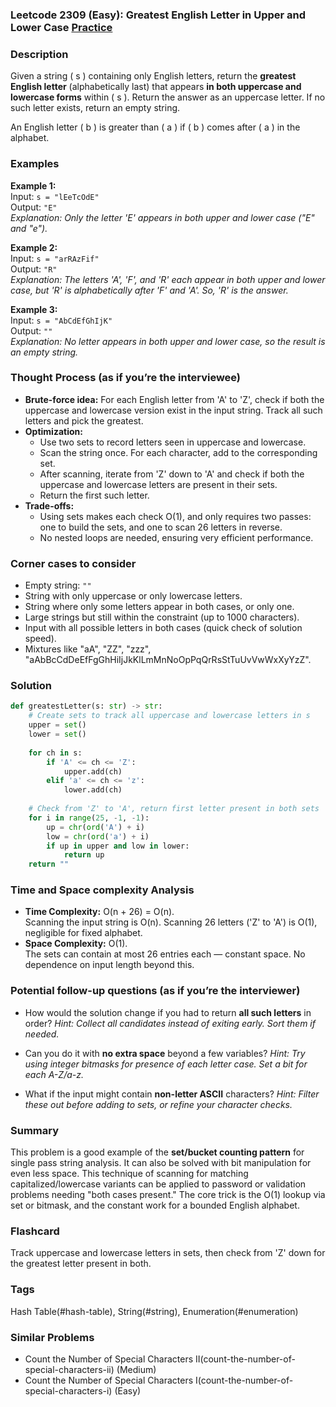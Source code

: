 ### Leetcode 2309 (Easy): Greatest English Letter in Upper and Lower Case [Practice](https://leetcode.com/problems/greatest-english-letter-in-upper-and-lower-case)

### Description  
Given a string \( s \) containing only English letters, return the **greatest English letter** (alphabetically last) that appears **in both uppercase and lowercase forms** within \( s \). Return the answer as an uppercase letter. If no such letter exists, return an empty string.

An English letter \( b \) is greater than \( a \) if \( b \) comes after \( a \) in the alphabet.

### Examples  

**Example 1:**  
Input: `s = "lEeTcOdE"`  
Output: `"E"`  
*Explanation: Only the letter 'E' appears in both upper and lower case ("E" and "e").*

**Example 2:**  
Input: `s = "arRAzFif"`  
Output: `"R"`  
*Explanation: The letters 'A', 'F', and 'R' each appear in both upper and lower case, but 'R' is alphabetically after 'F' and 'A'. So, 'R' is the answer.*

**Example 3:**  
Input: `s = "AbCdEfGhIjK"`  
Output: `""`  
*Explanation: No letter appears in both upper and lower case, so the result is an empty string.*

### Thought Process (as if you’re the interviewee)  
- **Brute-force idea:** For each English letter from 'A' to 'Z', check if both the uppercase and lowercase version exist in the input string. Track all such letters and pick the greatest.
- **Optimization:**  
  - Use two sets to record letters seen in uppercase and lowercase.  
  - Scan the string once. For each character, add to the corresponding set.  
  - After scanning, iterate from 'Z' down to 'A' and check if both the uppercase and lowercase letters are present in their sets.  
  - Return the first such letter.
- **Trade-offs:**  
  - Using sets makes each check O(1), and only requires two passes: one to build the sets, and one to scan 26 letters in reverse.
  - No nested loops are needed, ensuring very efficient performance.

### Corner cases to consider  
- Empty string: `""`
- String with only uppercase or only lowercase letters.
- String where only some letters appear in both cases, or only one.
- Large strings but still within the constraint (up to 1000 characters).
- Input with all possible letters in both cases (quick check of solution speed).
- Mixtures like "aA", "ZZ", "zzz", "aAbBcCdDeEfFgGhHiIjJkKlLmMnNoOpPqQrRsStTuUvVwWxXyYzZ".

### Solution

```python
def greatestLetter(s: str) -> str:
    # Create sets to track all uppercase and lowercase letters in s
    upper = set()
    lower = set()
    
    for ch in s:
        if 'A' <= ch <= 'Z':
            upper.add(ch)
        elif 'a' <= ch <= 'z':
            lower.add(ch)
    
    # Check from 'Z' to 'A', return first letter present in both sets
    for i in range(25, -1, -1):
        up = chr(ord('A') + i)
        low = chr(ord('a') + i)
        if up in upper and low in lower:
            return up
    return ""
```

### Time and Space complexity Analysis  

- **Time Complexity:** O(n + 26) = O(n).  
  Scanning the input string is O(n). Scanning 26 letters ('Z' to 'A') is O(1), negligible for fixed alphabet.
- **Space Complexity:** O(1).  
  The sets can contain at most 26 entries each — constant space. No dependence on input length beyond this.

### Potential follow-up questions (as if you’re the interviewer)  

- How would the solution change if you had to return **all such letters** in order?
  *Hint: Collect all candidates instead of exiting early. Sort them if needed.*

- Can you do it with **no extra space** beyond a few variables?
  *Hint: Try using integer bitmasks for presence of each letter case. Set a bit for each A-Z/a-z.*

- What if the input might contain **non-letter ASCII** characters?
  *Hint: Filter these out before adding to sets, or refine your character checks.*

### Summary
This problem is a good example of the **set/bucket counting pattern** for single pass string analysis. It can also be solved with bit manipulation for even less space. This technique of scanning for matching capitalized/lowercase variants can be applied to password or validation problems needing "both cases present." The core trick is the O(1) lookup via set or bitmask, and the constant work for a bounded English alphabet.


### Flashcard
Track uppercase and lowercase letters in sets, then check from 'Z' down for the greatest letter present in both.

### Tags
Hash Table(#hash-table), String(#string), Enumeration(#enumeration)

### Similar Problems
- Count the Number of Special Characters II(count-the-number-of-special-characters-ii) (Medium)
- Count the Number of Special Characters I(count-the-number-of-special-characters-i) (Easy)